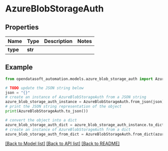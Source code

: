 # AzureBlobStorageAuth


## Properties

Name | Type | Description | Notes
------------ | ------------- | ------------- | -------------
**type** | **str** |  | 

## Example

```python
from opendatasoft_automation.models.azure_blob_storage_auth import AzureBlobStorageAuth

# TODO update the JSON string below
json = "{}"
# create an instance of AzureBlobStorageAuth from a JSON string
azure_blob_storage_auth_instance = AzureBlobStorageAuth.from_json(json)
# print the JSON string representation of the object
print(AzureBlobStorageAuth.to_json())

# convert the object into a dict
azure_blob_storage_auth_dict = azure_blob_storage_auth_instance.to_dict()
# create an instance of AzureBlobStorageAuth from a dict
azure_blob_storage_auth_from_dict = AzureBlobStorageAuth.from_dict(azure_blob_storage_auth_dict)
```
[[Back to Model list]](../README.md#documentation-for-models) [[Back to API list]](../README.md#documentation-for-api-endpoints) [[Back to README]](../README.md)


